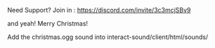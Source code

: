Need Support? 
Join in : https://discord.com/invite/3c3mcjSBv9

and yeah! Merry Christmas!

Add the christmas.ogg sound into interact-sound/client/html/sounds/
